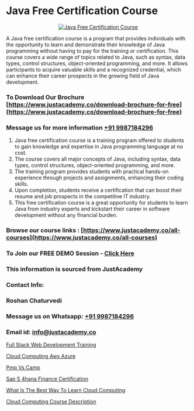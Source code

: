 # Java Free Certification Course

<p align="center">
  <a href="https://justacademy.co/course-detail/core-java-training">
    <img src="https://justacademy.co/storage2/course_image/1677245426_course_image.webp" alt="Java Free Certification Course">
  </a>
</p>


A Java free certification course is a program that provides individuals with the opportunity to learn and demonstrate their knowledge of Java programming without having to pay for the training or certification. This course covers a wide range of topics related to Java, such as syntax, data types, control structures, object-oriented programming, and more. It allows participants to acquire valuable skills and a recognized credential, which can enhance their career prospects in the growing field of Java development.
### To Download Our Brochure [https://www.justacademy.co/download-brochure-for-free](https://www.justacademy.co/download-brochure-for-free)
### Message us for more information [+91 9987184296](https://api.whatsapp.com/send?phone=919987184296)
1) Java free certification course is a training program offered to students to gain knowledge and expertise in Java programming language at no cost.
2) The course covers all major concepts of Java, including syntax, data types, control structures, object-oriented programming, and more.
3) The training program provides students with practical hands-on experience through projects and assignments, enhancing their coding skills.
4) Upon completion, students receive a certification that can boost their resume and job prospects in the competitive IT industry.
5) This free certification course is a great opportunity for students to learn Java from industry experts and kickstart their career in software development without any financial burden.

### Browse our course links : [https://www.justacademy.co/all-courses](https://www.justacademy.co/all-courses) 
### To Join our FREE DEMO Session - [Click Here](https://www.justacademy.co/register-for-course-demo)


### This information is sourced from JustAcademy
### Contact Info:
### Roshan Chaturvedi
### Message us on Whatsapp: [+91 9987184296](https://api.whatsapp.com/send?phone=919987184296)
### Email id: [info@justacademy.co](mailto:info@justacademy.co)
                
[Full Stack Web Development Training](https://www.linkedin.com/pulse/full-stack-web-development-training-justacademy-kolkata-knqkc/)

[Cloud Computing Aws Azure](https://www.linkedin.com/pulse/cloud-computing-aws-azure-justacademy-berlin-j3wee?trackingId=Tlld%2BPsVfzNaiIzCOag%2BxA%3D%3D&lipi=urn%3Ali%3Apage%3Ad_flagship3_company_admin%3BeekbxeIqSPGuF7pqzpj95g%3D%3D)

[Pmp Vs Camp](https://medium.com/@ranepooja/pmp-vs-camp-315f8537d19e)

[Sap S 4hana Finance Certification](https://medium.com/@kamblerajas684/sap-s-4hana-finance-certification-372be8845527)

[What Is The Best Way To Learn Cloud Computing](https://justacademyin.github.io/justacademy/what-is-the-best-way-to-learn-cloud-computing)

[Cloud Computing Course Description](https://justacademyin.github.io/justacademy/cloud-computing-course-description)

